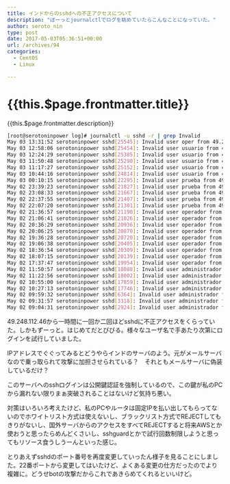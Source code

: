 ```yaml
---
title: インドからのsshdへの不正アクセスについて
description: "ぼーっとjournalctlでログを眺めていたらこんなことになっていた。"
author: seroto_nin
type: post
date: 2017-05-03T05:36:51+00:00
url: /archives/94
categories:
  - CentOS
  - Linux

---
```

# {{this.$page.frontmatter.title}}

<CategoriesAndDate/>

{{this.$page.frontmatter.description}}

<!--more-->

```bash
[root@serotoninpower log]# journalctl -u sshd -r | grep Invalid
May 03 13:31:52 serotoninpower sshd[25545]: Invalid user oper from 49.248.112.46
May 03 12:58:06 serotoninpower sshd[25454]: Invalid user usuario from 49.248.112.46
May 03 12:24:29 serotoninpower sshd[25385]: Invalid user usuario from 49.248.112.46
May 03 11:50:48 serotoninpower sshd[25290]: Invalid user usuario from 49.248.112.46
May 03 11:17:27 serotoninpower sshd[25152]: Invalid user usuario from 49.248.112.46
May 03 10:44:16 serotoninpower sshd[24814]: Invalid user usuario from 49.248.112.46
May 03 00:10:15 serotoninpower sshd[22295]: Invalid user prueba from 49.248.112.46
May 02 23:39:23 serotoninpower sshd[21827]: Invalid user prueba from 49.248.112.46
May 02 23:08:33 serotoninpower sshd[21667]: Invalid user prueba from 49.248.112.46
May 02 22:37:55 serotoninpower sshd[21407]: Invalid user prueba from 49.248.112.46
May 02 22:07:20 serotoninpower sshd[21301]: Invalid user prueba from 49.248.112.46
May 02 21:36:57 serotoninpower sshd[21190]: Invalid user operador from 49.248.112.46
May 02 21:06:41 serotoninpower sshd[21026]: Invalid user operador from 49.248.112.46
May 02 20:36:29 serotoninpower sshd[20936]: Invalid user operador from 49.248.112.46
May 02 20:06:25 serotoninpower sshd[20870]: Invalid user operador from 49.248.112.46
May 02 19:36:28 serotoninpower sshd[20720]: Invalid user operador from 49.248.112.46
May 02 19:06:38 serotoninpower sshd[20405]: Invalid user operador from 49.248.112.46
May 02 18:36:54 serotoninpower sshd[20309]: Invalid user operador from 49.248.112.46
May 02 18:07:15 serotoninpower sshd[20139]: Invalid user operador from 49.248.112.46
May 02 17:37:47 serotoninpower sshd[19954]: Invalid user operador from 49.248.112.46
May 02 11:50:57 serotoninpower sshd[18088]: Invalid user administrador from 49.248.112.46
May 02 11:22:56 serotoninpower sshd[18002]: Invalid user administrador from 49.248.112.46
May 02 10:55:00 serotoninpower sshd[17859]: Invalid user administrador from 49.248.112.46
May 02 10:27:13 serotoninpower sshd[17746]: Invalid user administrador from 49.248.112.46
May 02 09:59:32 serotoninpower sshd[6364]: Invalid user administrador from 49.248.112.46
May 02 09:31:57 serotoninpower sshd[3318]: Invalid user administrador from 49.248.112.46
May 02 09:04:31 serotoninpower sshd[2924]: Invalid user administrador from 49.248.112.46
```

49.248.112.46から一時間に一回か二回ほどsshdに不正アクセスをくらっていた。しかもずーっと。はじめてだとびびる。様々なユーザ名で手あたり次第にログインを試行していました。

IPアドレスでぐぐってみるとどうやらインドのサーバのよう。元がメールサーバなので乗っ取られて攻撃に加担させられている？　それともメールサーバに偽装しているだけ？

このサーバへのsshログインは公開鍵認証を強制しているので、この鍵が私のPCから漏れない限りまぁ突破されることはないけど気持ち悪い。

対策はいろいろ考えたけど、私のPCやルータは固定IPを払い出してもらってないのでホワイトリスト方式は使えないし、ブラックリスト方式でREJECTしてもきりがないし、国外サーバからのアクセスをすべてREJECTすると将来AWSとか使おうと思ったらめんどくさいし、sshguardとかで試行回数制限しようと思ってもリソース食うしうーんといった感じ。

とりあえずsshdのポート番号を再度変更していったん様子を見ることにしました。22番ポートから変更してはいたけど、よくある変更の仕方だったのでより複雑に。どうせbotの攻撃だからこれであきらめてくれるといいけど。
